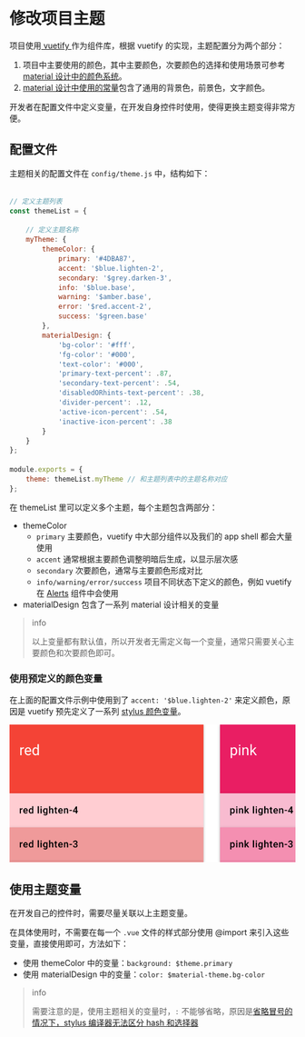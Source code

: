 # 修改项目主题

项目使用[ vuetify ](https://vuetifyjs.com/) 作为组件库，根据 vuetify 的实现，主题配置分为两个部分：
1. 项目中主要使用的颜色，其中主要颜色，次要颜色的选择和使用场景可参考[ material 设计中的颜色系统](https://material.io/guidelines/style/color.html#color-color-system)。
2. [ material 设计中使用的常量](https://material.io/guidelines/style/color.html#color-themes)包含了通用的背景色，前景色，文字颜色。

开发者在配置文件中定义变量，在开发自身控件时使用，使得更换主题变得非常方便。

## 配置文件

主题相关的配置文件在 `config/theme.js` 中，结构如下：

``` js

// 定义主题列表
const themeList = {

    // 定义主题名称
    myTheme: {
        themeColor: {
            primary: '#4DBA87',
            accent: '$blue.lighten-2',
            secondary: '$grey.darken-3',
            info: '$blue.base',
            warning: '$amber.base',
            error: '$red.accent-2',
            success: '$green.base'
        },
        materialDesign: {
            'bg-color': '#fff',
            'fg-color': '#000',
            'text-color': '#000',
            'primary-text-percent': .87,
            'secondary-text-percent': .54,
            'disabledORhints-text-percent': .38,
            'divider-percent': .12,
            'active-icon-percent': .54,
            'inactive-icon-percent': .38
        }
    }
};

module.exports = {
    theme: themeList.myTheme // 和主题列表中的主题名称对应
};
```

在 themeList 里可以定义多个主题，每个主题包含两部分：
* themeColor
    * `primary` 主要颜色，vuetify 中大部分组件以及我们的 app shell 都会大量使用
    * `accent` 通常根据主要颜色调整明暗后生成，以显示层次感
    * `secondary` 次要颜色，通常与主要颜色形成对比
    * `info/warning/error/success` 项目不同状态下定义的颜色，例如 vuetify 在 [Alerts](https://vuetifyjs.com/components/alerts) 组件中会使用
* materialDesign 包含了一系列 material 设计相关的变量

> info
>
> 以上变量都有默认值，所以开发者无需定义每一个变量，通常只需要关心主要颜色和次要颜色即可。

### 使用预定义的颜色变量

在上面的配置文件示例中使用到了 `accent: '$blue.lighten-2'` 来定义颜色，原因是 vuetify 预先定义了一系列 [stylus 颜色变量](https://vuetifyjs.com/style/colors)。

![vuetify 定义的颜色变量](./images/vuetify-color.png)

## 使用主题变量

在开发自己的控件时，需要尽量关联以上主题变量。

在具体使用时，不需要在每一个 `.vue` 文件的样式部分使用 @import 来引入这些变量，直接使用即可，方法如下：
* 使用 themeColor 中的变量：`background: $theme.primary`
* 使用 materialDesign 中的变量：`color: $material-theme.bg-color`

> info
>
> 需要注意的是，使用主题相关的变量时，`:` 不能够省略，原因是[省略冒号的情况下，stylus 编译器无法区分 hash 和选择器](https://github.com/stylus/stylus/issues/1405)


